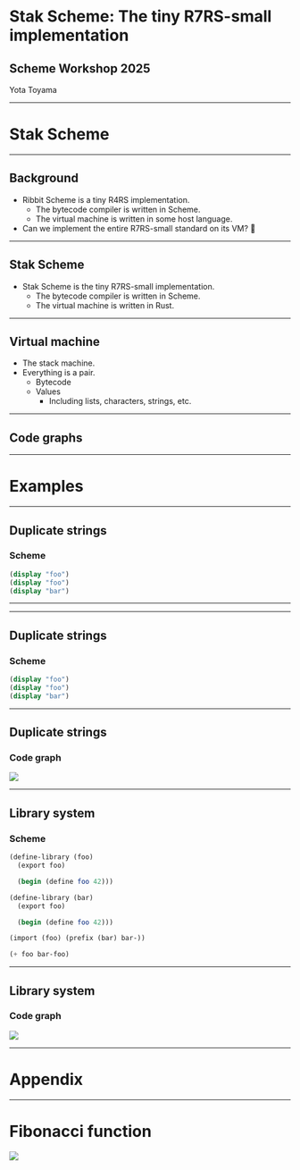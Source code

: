 # Stak Scheme: The tiny R7RS-small implementation

## Scheme Workshop 2025

Yota Toyama

---

# Stak Scheme

---

## Background

- Ribbit Scheme is a tiny R4RS implementation.
  - The bytecode compiler is written in Scheme.
  - The virtual machine is written in some host language.
- Can we implement the entire R7RS-small standard on its VM? 🤔

---

## Stak Scheme

- Stak Scheme is the tiny R7RS-small implementation.
  - The bytecode compiler is written in Scheme.
  - The virtual machine is written in Rust.

---

## Virtual machine

- The stack machine.
- Everything is a pair.
  - Bytecode
  - Values
    - Including lists, characters, strings, etc.

---

## Code graphs

---

# Examples

---

## Duplicate strings

### Scheme

```scheme
(display "foo")
(display "foo")
(display "bar")
```

---

---

## Duplicate strings

### Scheme

```scheme
(display "foo")
(display "foo")
(display "bar")
```

---

## Duplicate strings

### Code graph

![](./fibonacci.svg)

---

## Library system

### Scheme

```scheme
(define-library (foo)
  (export foo)

  (begin (define foo 42)))

(define-library (bar)
  (export foo)

  (begin (define foo 42)))

(import (foo) (prefix (bar) bar-))

(+ foo bar-foo)
```

---

## Library system

### Code graph

![](./fibonacci.svg)

---

# Appendix

---

# Fibonacci function

![](./fibonacci.svg)
